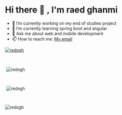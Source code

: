 <h1> Hi there 👋 , I'm raed ghanmi </h1>

- 🔭 I’m currently working on my end of studies project
- 🌱 I’m currently learning spring boot and angular
- 💬 Ask me about web and mobile development
- 📫 How to reach me: <a href="graed806@gmail.com">My email</a>
<p align="left"> <a href="https://github.com/ryo-ma/github-profile-trophy"><img src="https://github-profile-trophy.vercel.app/?username=redxgh" alt="redxgh" /></a> </p>
<br>
<p>&nbsp;<img align="center" src="https://github-readme-stats.vercel.app/api/top-langs?username=redxgh&show_icons=true&locale=en&layout=compact" alt="redxgh" /></p>
<br>
<p>&nbsp;<img align="center" src="https://github-readme-stats.vercel.app/api?username=redxgh&show_icons=true&locale=en" alt="redxgh" /></p>
<br>
<p><img align="center" src="https://github-readme-streak-stats.herokuapp.com/?user=redxgh&" alt="redxgh" /></p>
